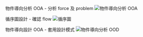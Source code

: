 物件導向分析 OOA - 分析 force 及 problem
![物件導向分析 OOA](https://github.com/user-attachments/assets/675d7e1b-1bd0-4e46-a411-6cc717a889a5)

循序圖設計 - 確認 flow
![循序圖](https://github.com/user-attachments/assets/3c8032a7-3f86-40ab-b64d-29a12aaf6952)

物件導向設計 OOA - 套用設計模式
![物件導向分析 OOD](https://github.com/user-attachments/assets/d4d63e20-94db-4ffe-84fd-4e3f58caace8)
